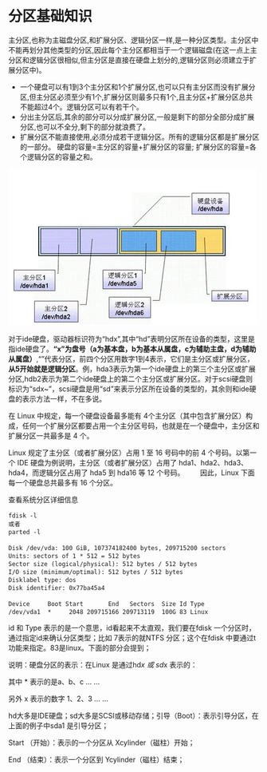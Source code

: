 分区基础知识
====

主分区,也称为主磁盘分区,和扩展分区、逻辑分区一样,是一种分区类型。主分区中不能再划分其他类型的分区,因此每个主分区都相当于一个逻辑磁盘(在这一点上主分区和逻辑分区很相似,但主分区是直接在硬盘上划分的,逻辑分区则必须建立于扩展分区中)。

* 一个硬盘可以有1到3个主分区和1个扩展分区,也可以只有主分区而没有扩展分区,但主分区必须至少有1个,扩展分区则最多只有1个,且主分区+扩展分区总共不能超过4个。逻辑分区可以有若干个。  
* 分出主分区后,其余的部分可以分成扩展分区,一般是剩下的部分全部分成扩展分区,也可以不全分,剩下的部分就浪费了。
* 扩展分区不能直接使用,必须分成若干逻辑分区。所有的逻辑分区都是扩展分区的一部分。   硬盘的容量=主分区的容量+扩展分区的容量;   扩展分区的容量=各个逻辑分区的容量之和。

![image](./images/77c6a7efce1b9d16579d70ca8e543c8b8d546456.jpeg)


对于ide硬盘，驱动器标识符为“hdx”,其中“hd”表明分区所在设备的类型，这里是指ide硬盘了。**“x”为盘号（a为基本盘，b为基本从属盘，c为辅助主盘，d为辅助从属盘）**,“”代表分区，前四个分区用数字1到4表示，它们是主分区或扩展分区，**从5开始就是逻辑分区**。例，hda3表示为第一个ide硬盘上的第三个主分区或扩展分区,hdb2表示为第二个ide硬盘上的第二个主分区或扩展分区。对于scsi硬盘则标识为“sdx~”，scsi硬盘是用“sd”来表示分区所在设备的类型的，其余则和ide硬盘的表示方法一样，不在多说。

在 Linux 中规定，每一个硬盘设备最多能有 4个主分区（其中包含扩展分区）构成，任何一个扩展分区都要占用一个主分区号码，也就是在一个硬盘中，主分区和扩展分区一共最多是 4 个。

Linux 规定了主分区（或者扩展分区）占用 1 至 16 号码中的前 4 个号码。以第一个 IDE 硬盘为例说明，主分区（或者扩展分区）占用了 hda1、hda2、hda3、hda4，而逻辑分区占用了 hda5 到 hda16 等 12 个号码。
　　因此，Linux 下面每一个硬盘总共最多有 16 个分区。

查看系统分区详细信息
```
fdisk -l
或者
parted -l

Disk /dev/vda: 100 GiB, 107374182400 bytes, 209715200 sectors
Units: sectors of 1 * 512 = 512 bytes
Sector size (logical/physical): 512 bytes / 512 bytes
I/O size (minimum/optimal): 512 bytes / 512 bytes
Disklabel type: dos
Disk identifier: 0x77ba45a4

Device     Boot Start       End   Sectors  Size Id Type
/dev/vda1  *     2048 209715166 209713119  100G 83 Linux

```

id 和 Type 表示的是一个意思，id看起来不太直观，我们要在fdisk 一个分区时，通过指定id来确认分区类型；比如 7表示的就NTFS 分区；这个在fdisk 中要通过t功能来指定。83是linux。下面的部分会提到；

说明：硬盘分区的表示：在Linux 是通过hd*x 或 sd*x 表示的：

其中 * 表示的是a、b、c … …

另外 x 表示的数字 1、2、3 … …

hd大多是IDE硬盘；sd大多是SCSI或移动存储；引导（Boot）：表示引导分区，在上面的例子中sda1 是引导分区；

Start （开始）：表示的一个分区从 Xcylinder（磁柱）开始；

End （结束）：表示一个分区到 Ycylinder（磁柱）结束；